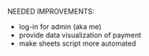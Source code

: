 NEEDED IMPROVEMENTS:
- log-in for admin (aka me)
- provide data visualization of payment
- make sheets script more automated

